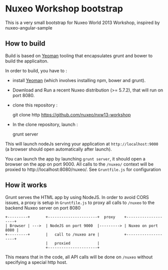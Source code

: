 # Nuxeo Workshop bootstrap

This is a very small bootstrap for Nuxeo World 2013 Workshop, inspired by nuxeo-angular-sample

## How to build

Build is based on [Yeoman](http://yeoman.io/) tooling that encapsulates grunt and bower to build the applicaiton.

In order to build, you have to :

 * install [Yeoman](http://yeoman.io/) (which involves installing npm, bower and grunt).

 * Download and Run a recent Nuxeo distribution (>= 5.7.2), that will run on port 8080.

 * clone this repository :

      git clone http https://github.com/nuxeo/nxw13-workshop

 * In the clone repository, launch :

      grunt server

This will launch nodeJs serving your application at `http://localhost:9000` (a browser should open automatically after launch). 

You can launch the app by launching `grunt server`, it should open a browser on the app on port 9000. All calls to the `/nuxeo/` context will be proxied to http://localhost:8080/nuxeo/. See `Gruntfile.js` for configuration 


## How it works

Grunt serves the HTML app by using NodeJS. In order to avoid CORS issues, a proxy is setup in `Gruntfile.js` to proxy all calls to `/nuxeo` to the backend Nuxeo server on port 8080 

    +---------+       +----------------------+  proxy    +--------------------+
    | Browser | --->  | NodeJS on port 9000  |---------> | Nuxeo on port 8080 |
    +---------+       |   call to /nuxeo are |           +--------------------+
                      |   proxied            |
                      +----------------------+

This means that in the code, all API calls will be done on `/nuxeo` without specifying a special http host. 

